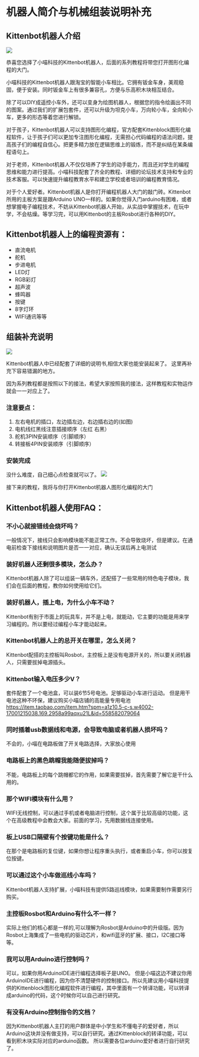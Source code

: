 # 机器人简介与机械组装说明补充

## Kittenbot机器人介绍
![](./images/DIY搭建组装.jpg)

恭喜您选择了小喵科技的Kittenbot机器人，后面的系列教程将带您打开图形化编程的大门。
    
小喵科技的Kittenbot机器人跟淘宝的智能小车相比。它拥有钣金车身，美观稳固，便于安装。同时钣金车上有很多兼容孔，方便与乐高积木块相互结合。
    
除了可以DIY成遥控小车外，还可以变身为绘图机器人，根据您的指令绘画出不同的图案。通过我们的扩展包套件，还可以升级为坦克小车，万向轮小车，全向轮小车，更多的形态等着您进行解锁。

对于孩子，Kittenbot机器人可以支持图形化编程，官方配套Kittenblock图形化编程软件，让于孩子们可以更加专注图形化编程，无需担心代码编程的语法问题，提高孩子们的编程自信心。把更多精力放在逻辑思维上的锻炼，而不是纠结在某条编程语句上。

对于老师，Kittenbot机器人不仅仅培养了学生的动手能力，而且还对学生的编程思维和能力进行提高。小喵科技配套了齐全的教程、详细的论坛技术支持和专业的技术客服。可以快速提升编程教育水平和建立学校或者培训的编程教育情况。

对于个人爱好者。Kittenbot机器人是你打开编程机器人大门的敲门砖。Kittenbot所用的主板方案是跟Arduino UNO一样的。如果你觉得入门arduino有困难，或者想掌握电子编程技术，不妨从Kittenbot机器人开始，从实战中掌握技术，在玩中学，不会枯燥。等学习完，可以用Kittenbot的主板Rosbot进行各种的DIY。

## Kittenbot机器人上的编程资源有：

* 直流电机
* 舵机
* 步进电机
* LED灯
* RGB彩灯
* 超声波
* 蜂鸣器
* 按键
* 8字灯环
* WIFI通讯等等

## 组装补充说明
![](./images/接线补充说明.jpg) 

Kittenbot机器人中已经配套了详细的说明书,相信大家也能安装起来了。
这里再补充下容易错漏的地方。

因为系列教程都是按照以下的接法，希望大家按照我的接法，这样教程和实物运作就会一一对应上了。

### 注意要点：

1. 左右电机的插口，左边插左边，右边插右边的(如图)
2. 电机线红黑线注意插接顺序（左红 右黑）
3. 舵机3PIN安装顺序（引脚顺序）
4. 转接板4PIN安装顺序（引脚顺序）


### 安装完成
没什么难度，自己细心点检查就可以了。
![](./images/安装完成.jpg) 

接下来的教程，我将与你打开Kittenbot机器人图形化编程的大门

## Kittenbot机器人使用FAQ：

### 不小心就接错线会烧坏吗？

一般情况下，接线只会影响模块能不能正常工作。不会导致烧坏，但是建议。在通电前检查下接线和说明图片是否一一对应，确认无误后再上电测试

### 装好机器人还剩很多模块，怎么办？

Kittenbot机器人除了可以组装一辆车外，还配搭了一些常用的特色电子模块，我们会在后面的教程，教你如何使用给它们。

### 装好机器人，插上电，为什么小车不动？

Kittenbot有别于市面上的玩具车，并不是上电，就能动，它主要的功能是用来学习编程的。所以要经过编程小车才能动起来。

### Kittenbot机器人上的总开关在哪里，怎么关闭？

Kittenbot配搭的主控板叫Rosbot，主控板上是没有电源开关的，所以要关闭机器人，只需要拔掉电源插头。

### Kittenbot输入电压多少V？

套件配套了一个电池盒，可以装6节5号电池。足够驱动小车进行运动。
但是用干电池这种不环保，建议购买小喵店铺的高能量专用电池
[https://item.taobao.com/item.htm?spm=a1z10.5-c-s.w4002-17001215038.169.2958a99aqxu21L&id=558582079064
](https://item.taobao.com/item.htm?spm=a1z10.5-c-s.w4002-17001215038.169.2958a99aqxu21L&id=558582079064
)
### 同时插着usb数据线和电源，会导致电脑或者机器人损坏吗？

不会的，小喵在电路板做了开关电路选择，大家放心使用

### 电路板上的黑色跳帽我能随便拔掉吗？

不能，电路板上的每个跳帽都它的作用，如果需要拔掉，首先需要了解它是干什么用的。

### 那个WIFI模块有什么用？

WIFI无线控制，可以通过手机或者电脑进行控制，这个属于比较高级的功能，这个在高级教程中会教会大家。前面的学习，先用数据线连接使用。

### 板上USB口隔壁有个按键功能是什么？

在那个是电路板的复位键，如果你想让程序重头执行，或者重启小车，你可以按复位按键。

### 可以通过这个小车做巡线小车吗？

Kittenbot机器人支持扩展，小喵科技有提供5路巡线模块，如果需要制作需要另行购买。

### 主控板Rosbot和Arduino有什么不一样？

实际上他们的核心都是一样的,可以理解为Rosbot是Arduino中的升级版。因为Rosbot上海集成了一些电机的驱动芯片，和wifi蓝牙的扩展、接口，I2C接口等等。

### 我可以用Arduino进行控制吗？

可以，如果你用ArduinoIDE进行编程选择板子是UNO。
但是小喵这边不建议你用ArduinoIDE进行编程，因为你不清楚硬件的控制接口。所以先建议用小喵科技提供的Kittenblock图形化编程软件进行编程，其中里面有一个转译功能，可以转译成arduino的代码，这个时候你可以自己进行研究。

### 有没有Arduino控制指令的文档？

因为Kittenbot机器人主打的用户群体是中小学生和不懂电子的爱好者，所以Arduino这块并没有做支持，可以自行研究。通过Kittenblock的转译功能，可以看到积木块实际对应的arduino函数。
所以需要各位arduino爱好者进行自行研究了。
